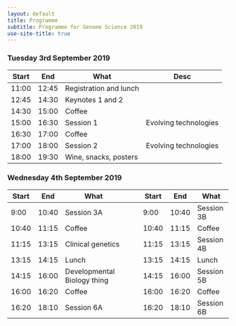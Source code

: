 ```yaml
---
layout: default
title: Programme
subtitle: Programme for Genome Science 2019
use-site-title: true
---
```


### Tuesday 3rd September 2019
| Start | End   | What                   | Desc                  |
|-------|-------|------------------------|-----------------------|
| 11:00 | 12:45 | Registration and lunch |                       |
| 12:45 | 14:30 | Keynotes 1 and 2       |                       |
| 14:30 | 15:00 | Coffee                 |                       |
| 15:00 | 16:30 | Session 1              | Evolving technologies |
| 16:30 | 17:00 | Coffee                 |                       |
| 17:00 | 18:00 | Session 2              | Evolving technologies |
| 18:00 | 19:30 | Wine, snacks, posters  |                       |

### Wednesday 4th September 2019
| Start | End   | What                        |   |   | Start | End   | What       |
|-------|-------|-----------------------------|---|---|-------|-------|------------|
| 9:00  | 10:40 | Session 3A                  |   |   | 9:00  | 10:40 | Session 3B |
| 10:40 | 11:15 | Coffee                      |   |   | 10:40 | 11:15 | Coffee     |
| 11:15 | 13:15 | Clinical genetics           |   |   | 11:15 | 13:15 | Session 4B |
| 13:15 | 14:15 | Lunch                       |   |   | 13:15 | 14:15 | Lunch      |
| 14:15 | 16:00 | Developmental Biology thing |   |   | 14:15 | 16:00 | Session 5B |
| 16:00 | 16:20 | Coffee                      |   |   | 16:00 | 16:20 | Coffee     |
| 16:20 | 18:10 | Session 6A                  |   |   | 16:20 | 18:10 | Session 6B |
